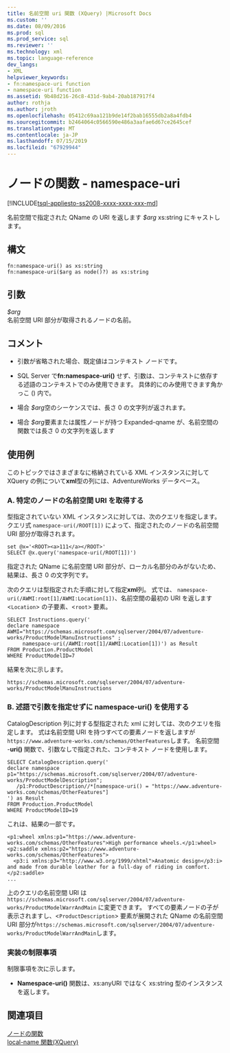 ```yaml
---
title: 名前空間 uri 関数 (XQuery) |Microsoft Docs
ms.custom: ''
ms.date: 08/09/2016
ms.prod: sql
ms.prod_service: sql
ms.reviewer: ''
ms.technology: xml
ms.topic: language-reference
dev_langs:
- XML
helpviewer_keywords:
- fn:namespace-uri function
- namespace-uri function
ms.assetid: 9b48d216-26c8-431d-9ab4-20ab187917f4
author: rothja
ms.author: jroth
ms.openlocfilehash: 05412c69aa121b9de14f2bab16555db2a8a4fdb4
ms.sourcegitcommit: b2464064c0566590e486a3aafae6d67ce2645cef
ms.translationtype: MT
ms.contentlocale: ja-JP
ms.lasthandoff: 07/15/2019
ms.locfileid: "67929944"
---
```

# <a name="functions-on-nodes---namespace-uri"></a>ノードの関数 - namespace-uri
[!INCLUDE[tsql-appliesto-ss2008-xxxx-xxxx-xxx-md](../includes/tsql-appliesto-ss2008-xxxx-xxxx-xxx-md.md)]

  名前空間で指定された QName の URI を返します *$arg* xs:string にキャストします。  
  
## <a name="syntax"></a>構文  
  
```  
fn:namespace-uri() as xs:string  
fn:namespace-uri($arg as node()?) as xs:string  
```  
  
## <a name="arguments"></a>引数  
 *$arg*  
 名前空間 URI 部分が取得されるノードの名前。  
  
## <a name="remarks"></a>コメント  
  
-   引数が省略された場合、既定値はコンテキスト ノードです。  
  
-   SQL Server で**fn:namespace-uri()** せず、引数は、コンテキストに依存する述語のコンテキストでのみ使用できます。 具体的にのみ使用できます角かっこ () 内で。  
  
-   場合 *$arg*空のシーケンスでは、長さ 0 の文字列が返されます。  
  
-   場合 *$arg*要素または属性ノードが持つ Expanded-qname が、名前空間の関数では長さ 0 の文字列を返します  
  
## <a name="examples"></a>使用例  
 このトピックではさまざまなに格納されている XML インスタンスに対して XQuery の例について**xml**型の列には、AdventureWorks データベース。  
  
### <a name="a-retrieve-namespace-uri-of-a-specific-node"></a>A. 特定のノードの名前空間 URI を取得する  
 型指定されていない XML インスタンスに対しては、次のクエリを指定します。 クエリ式 `namespace-uri(/ROOT[1])` によって、指定されたのノードの名前空間 URI 部分が取得されます。  
  
```  
set @x='<ROOT><a>111</a></ROOT>'  
SELECT @x.query('namespace-uri(/ROOT[1])')  
```  
  
 指定された QName に名前空間 URI 部分が、ローカル名部分のみがないため、結果は、長さ 0 の文字列です。  
  
 次のクエリは型指定された手順に対して指定**xml**列。 式では、 `namespace-uri(/AWMI:root[1]/AWMI:Location[1])`、名前空間の最初の URI を返します <`Location`> の子要素、<`root`> 要素。  
  
```  
SELECT Instructions.query('  
declare namespace AWMI="https://schemas.microsoft.com/sqlserver/2004/07/adventure-works/ProductModelManuInstructions" ;  
     namespace-uri(/AWMI:root[1]/AWMI:Location[1])') as Result  
FROM Production.ProductModel  
WHERE ProductModelID=7  
```  
  
 結果を次に示します。  
  
```  
https://schemas.microsoft.com/sqlserver/2004/07/adventure-works/ProductModelManuInstructions  
```  
  
### <a name="b-using-namespace-uri-without-argument-in-a-predicate"></a>B. 述語で引数を指定せずに namespace-uri() を使用する  
 CatalogDescription 列に対する型指定された xml に対しては、次のクエリを指定します。 式は名前空間 URI を持つすべての要素ノードを返しますが`https://www.adventure-works.com/schemas/OtherFeatures`します。 名前空間 -**uri()** 関数で、引数なしで指定された、コンテキスト ノードを使用します。  
  
```  
SELECT CatalogDescription.query('  
declare namespace p1="https://schemas.microsoft.com/sqlserver/2004/07/adventure-works/ProductModelDescription";  
   /p1:ProductDescription//*[namespace-uri() = "https://www.adventure-works.com/schemas/OtherFeatures"]  
') as Result  
FROM Production.ProductModel  
WHERE ProductModelID=19  
```  
  
 これは、結果の一部です。  
  
```  
<p1:wheel xmlns:p1="https://www.adventure-works.com/schemas/OtherFeatures">High performance wheels.</p1:wheel>  
<p2:saddle xmlns:p2="https://www.adventure-works.com/schemas/OtherFeatures">  
  <p3:i xmlns:p3="http://www.w3.org/1999/xhtml">Anatomic design</p3:i> and made from durable leather for a full-day of riding in comfort.</p2:saddle>  
...  
```  
  
 上のクエリの名前空間 URI は `https://schemas.microsoft.com/sqlserver/2004/07/adventure-works/ProductModelWarrAndMain` に変更できます。 すべての要素ノードの子が表示されますし、<`ProductDescription`> 要素が展開された QName の名前空間 URI 部分が`https://schemas.microsoft.com/sqlserver/2004/07/adventure-works/ProductModelWarrAndMain`します。  
  
### <a name="implementation-limitations"></a>実装の制限事項  
 制限事項を次に示します。  
  
-   **Namespace-uri()** 関数は、xs:anyURI ではなく xs:string 型のインスタンスを返します。  
  
## <a name="see-also"></a>関連項目  
 [ノードの関数](https://msdn.microsoft.com/library/09a8affa-3341-4f50-aebc-fdf529e00c08)   
 [local-name 関数&#40;XQuery&#41;](../xquery/functions-on-nodes-local-name.md)  
  
  

